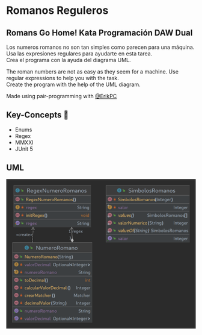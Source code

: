 # Romanos Reguleros

## Romans Go Home! Kata Programación DAW Dual
Los numeros romanos no son tan simples como parecen para una máquina. Usa las expresiones regulares para ayudarte en esta tarea.  
Crea el programa con la ayuda del diagrama UML.  

The roman numbers are not as easy as they seem for a machine. Use regular expressions to help you with the task.  
Create the program with the help of the UML diagram.  

Made using pair-programming with [@ErikPC](https://github.com/ErikPC)  

## Key-Concepts :dart: 
- Enums
- Regex
- MMXXI
- JUnit 5

## UML
![](Romanos_Reguleros_UML.png)